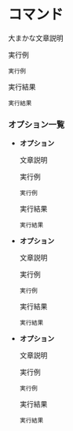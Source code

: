 [](ファイル名はコマンド名.md)
# コマンド
大まかな文章説明

  実行例 [](変更しない)
  
  ```
  実行例
  ```


  実行結果　[](変更しない)


  ```
  実行結果
  ```

### オプション一覧


- **オプション**
  
  文章説明

  実行例 [](変更しない)
  
  ```
  実行例
  ```


  実行結果　[](変更しない)


  ```
  実行結果
  ```
- **オプション** 
    
  文章説明
  
  実行例　[](変更しない)
  
  ```
  実行例
  ```


  実行結果　[](変更しない)


  ```
  実行結果
  ```
- **オプション** 
    
  文章説明
  
  実行例　[](変更しない)
  
  ```
  実行例
  ```


  実行結果　[](変更しない)


  ```
  実行結果
  ```


